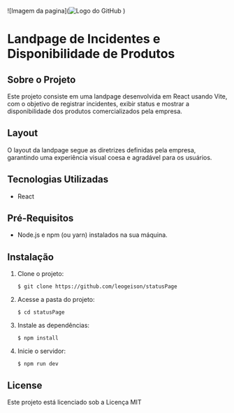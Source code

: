 ![Imagem da pagina](![Logo do GitHub](./src/assets/)
)

# Landpage de Incidentes e Disponibilidade de Produtos

## Sobre o Projeto

Este projeto consiste em uma landpage desenvolvida em React usando Vite, com o objetivo de registrar incidentes, exibir status e mostrar a disponibilidade dos produtos comercializados pela empresa.

## Layout

O layout da landpage segue as diretrizes definidas pela empresa, garantindo uma experiência visual coesa e agradável para os usuários.

## Tecnologias Utilizadas

- React

## Pré-Requisitos

- Node.js e npm (ou yarn) instalados na sua máquina.

## Instalação

1. Clone o projeto:
    ```
    $ git clone https://github.com/leogeison/statusPage
    ```

2. Acesse a pasta do projeto:
    ```
    $ cd statusPage
    ```

3. Instale as dependências:
    ```
    $ npm install
    ```

4. Inicie o servidor:
    ```
    $ npm run dev
    ```

## License

Este projeto está licenciado sob a Licença MIT

